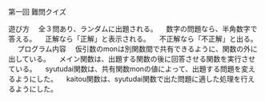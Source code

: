 第一回
難問クイズ

遊び方
　全３問あり、ランダムに出題される。
　数字の問題なら、半角数字で答える。
　正解なら「正解」と表示される。
　不正解なら「不正解」と出る。
　
プログラム内容
　仮引数のmonは別関数間で共有できるように、関数の外に出している。
　メイン関数は、出題する関数の後に回答させる関数を実行させている。
　syutudai関数は、共有関数monの値によって、出題する問題を変えるようにした。
　kaitou関数は、syutudai関数で出た問題に適した処理を行えるようにした。